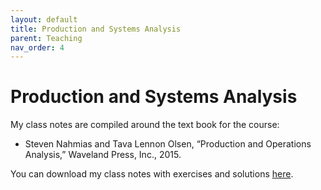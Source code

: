 ```yaml
---
layout: default
title: Production and Systems Analysis
parent: Teaching
nav_order: 4
---
```

# Production and Systems Analysis

My class notes are compiled around the text book for the course:  
* Steven Nahmias and Tava Lennon Olsen, “Production and Operations Analysis,” Waveland Press, Inc., 2015.

You can download my class notes with exercises and solutions <a href="../../../assets/files/Production_Systems_Analysis.pdf" target="_blank">here</a>.
